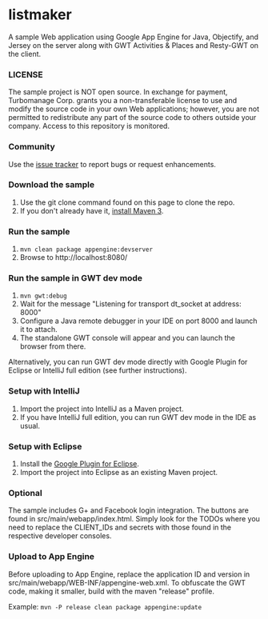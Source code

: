 # listmaker #

A sample Web application using Google App Engine for Java, Objectify, and Jersey on the server along
with GWT Activities & Places and Resty-GWT on the client.

### LICENSE ###
The sample project is NOT open source. In exchange for payment, Turbomanage Corp. grants you a non-transferable license
 to use and modify the source code in your own Web applications; however, you are not permitted to redistribute any
 part of the source code to others outside your company. Access to this repository is monitored.
 
### Community ###

Use the [issue tracker](https://github.com/turbomanage/listmaker/issues) to report bugs or request enhancements.

### Download the sample ###
 1. Use the git clone command found on this page to clone the repo.
 1. If you don't already have it, [install Maven 3](http://maven.apache.org/download.cgi).

### Run the sample ###
 1. ```mvn clean package appengine:devserver```
 2. Browse to http://localhost:8080/

### Run the sample in GWT dev mode ###
 1. ```mvn gwt:debug```
 1. Wait for the message "Listening for transport dt_socket at address: 8000" 
 1. Configure a Java remote debugger in your IDE on port 8000 and launch it to attach.
 1. The standalone GWT console will appear and you can launch the browser from there.
 
 Alternatively, you can run GWT dev mode directly with Google Plugin
 for Eclipse or IntelliJ full edition (see further instructions).
 
### Setup with IntelliJ ###
 1. Import the project into IntelliJ as a Maven project.
 1. If you have IntelliJ full edition, you can run GWT dev mode in the IDE as usual.
 
### Setup with Eclipse ###
 1. Install the [Google Plugin for Eclipse](https://developers.google.com/eclipse/docs/download).
 1. Import the project into Eclipse as an existing Maven project.

### Optional ###
The sample includes G+ and Facebook login integration. The buttons are found in src/main/webapp/index.html. Simply
look for the TODOs where you need to replace the CLIENT_IDs and secrets with those found in the respective developer
consoles.
   
### Upload to App Engine ###
Before uploading to App Engine, replace the application ID and version in src/main/webapp/WEB-INF/appengine-web.xml.
To obfuscate the GWT code, making it smaller, build with the maven "release" profile.

Example:
```mvn -P release clean package appengine:update```
